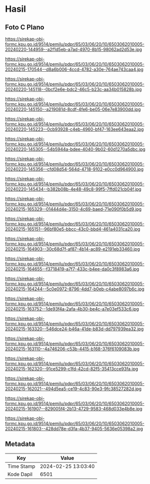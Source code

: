 # Hasil

## Foto C Plano

https://sirekap-obj-formc.kpu.go.id/9514/pemilu/pdpr/65/03/06/20/10/6503062010005-20240220-144959--a2f1d5eb-a7ad-4970-8b15-98062ad2d53e.jpg

https://sirekap-obj-formc.kpu.go.id/9514/pemilu/pdpr/65/03/06/20/10/6503062010005-20240215-170544--d8a6b006-4ccd-4782-a30e-764ae743caa4.jpg

https://sirekap-obj-formc.kpu.go.id/9514/pemilu/pdpr/65/03/06/20/10/6503062010005-20240220-145118--0bcf2e6e-bdc2-46c5-b23c-aa34b015828b.jpg

https://sirekap-obj-formc.kpu.go.id/9514/pemilu/pdpr/65/03/06/20/10/6503062010005-20240220-145150--a219081d-8cdf-4fe6-be05-06e7e83900dd.jpg

https://sirekap-obj-formc.kpu.go.id/9514/pemilu/pdpr/65/03/06/20/10/6503062010005-20240220-145223--0cb93928-c4eb-4960-bf47-163ee643eaa2.jpg

https://sirekap-obj-formc.kpu.go.id/9514/pemilu/pdpr/65/03/06/20/10/6503062010005-20240220-145305--54b5944a-bdee-4040-9b02-60d1270a5dbc.jpg

https://sirekap-obj-formc.kpu.go.id/9514/pemilu/pdpr/65/03/06/20/10/6503062010005-20240220-145356--cfd08d54-564d-4718-9102-e0cc0d964900.jpg

https://sirekap-obj-formc.kpu.go.id/9514/pemilu/pdpr/65/03/06/20/10/6503062010005-20240220-145434--b382b08b-4e48-49c8-99f5-7ffd021cb04f.jpg

https://sirekap-obj-formc.kpu.go.id/9514/pemilu/pdpr/65/03/06/20/10/6503062010005-20240215-165329--01444d4e-3150-4c69-baed-71e090f0b5d9.jpg

https://sirekap-obj-formc.kpu.go.id/9514/pemilu/pdpr/65/03/06/20/10/6503062010005-20240215-165151--96bf80e5-bbcc-43c0-bbd4-461a4031ca20.jpg

https://sirekap-obj-formc.kpu.go.id/9514/pemilu/pdpr/65/03/06/20/10/6503062010005-20240215-164903--30c68d7f-af87-4b14-ac89-e2191eb33460.jpg

https://sirekap-obj-formc.kpu.go.id/9514/pemilu/pdpr/65/03/06/20/10/6503062010005-20240215-164655--f3718419-a7f7-433c-b4ee-da0c3f8983a6.jpg

https://sirekap-obj-formc.kpu.go.id/9514/pemilu/pdpr/65/03/06/20/10/6503062010005-20240215-164244--5c0e0972-8796-4dd7-b0eb-c4abe8097b6c.jpg

https://sirekap-obj-formc.kpu.go.id/9514/pemilu/pdpr/65/03/06/20/10/6503062010005-20240215-163752--1de93f4a-2afa-4b30-be4c-a7e03ef533c6.jpg

https://sirekap-obj-formc.kpu.go.id/9514/pemilu/pdpr/65/03/06/20/10/6503062010005-20240215-163320--546dce24-b46a-41de-b83d-dd797939ea32.jpg

https://sirekap-obj-formc.kpu.go.id/9514/pemilu/pdpr/65/03/06/20/10/6503062010005-20240215-163110--4a746206-c53b-4415-b168-376f6109083b.jpg

https://sirekap-obj-formc.kpu.go.id/9514/pemilu/pdpr/65/03/06/20/10/6503062010005-20240215-162320--91ce5299-c1fd-42cd-82f5-35413cce93fa.jpg

https://sirekap-obj-formc.kpu.go.id/9514/pemilu/pdpr/65/03/06/20/10/6503062010005-20240215-162021--494d5ea5-ce19-4c83-90e3-9fc38527282d.jpg

https://sirekap-obj-formc.kpu.go.id/9514/pemilu/pdpr/65/03/06/20/10/6503062010005-20240215-161907--829005f4-2b13-4729-9583-468d033e4b8e.jpg

https://sirekap-obj-formc.kpu.go.id/9514/pemilu/pdpr/65/03/06/20/10/6503062010005-20240215-161803--428dd78e-d3fa-4b37-9405-5636e05398a2.jpg


## Metadata

| Key        | Value               |
| ---------- | ------------------- |
| Time Stamp | 2024-02-25 13:03:40 |
| Kode Dapil | 6501                |



